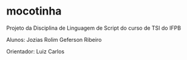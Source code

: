 mocotinha
=========
Projeto da Disciplina de Linguagem de Script do curso de TSI do IFPB

Alunos: Jozias Rolim
        Geferson Ribeiro
        
Orientador: Luiz Carlos
